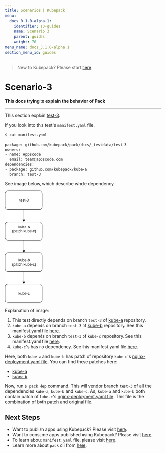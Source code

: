 ```yaml
---
title: Scenarios | Kubepack
menu:
  docs_0.1.0-alpha.1:
    identifier: s3-guides
    name: Scenario 3
    parent: guides
    weight: 70
menu_name: docs_0.1.0-alpha.1
section_menu_id: guides
---
```


> New to Kubepack? Please start [here](/docs/concepts/README.md).

# Scenario-3

**This docs trying to explain the behavior of Pack**
***

This section explain [test-3](https://github.com/kubepack/pack/tree/master/docs/_testdata/test-3).

If you look into this test's `manifest.yaml` file.

```console
$ cat manifest.yaml

package: github.com/kubepack/pack/docs/_testdata/test-3
owners:
- name: Appscode
  email: team@appscode.com
dependencies:
- package: github.com/kubepack/kube-a
  branch: test-3

```

See image below, which describe whole dependency.

![alt text](/docs/_testdata/test-3/test-3.jpg)


Explanation of image:

1. This test directly depends on branch `test-3` of [kube-a](https://github.com/kubepack/kube-a/tree/test-3) repository.
2. `kube-a` depends on branch `test-3` of [kube-b](https://github.com/kubepack/kube-b/tree/test-3) repository.
See this manifest.yaml file [here](https://github.com/kubepack/kube-a/blob/test-3/manifest.yaml).
3. `kube-b` depends on branch `test-3` of `kube-c` repository.
See this manifest.yaml file [here](https://github.com/kubepack/kube-b/blob/test-3/manifest.yaml).
4. `kube-c`'s has no dependency.
See this manifest.yaml file [here](https://github.com/kubepack/kube-c/blob/test-3/manifest.yaml).

Here, both `kube-a` and `kube-b` has patch of repository `kube-c`'s [nginx-deployment.yaml file](https://github.com/kubepack/kube-c/blob/test-3/nginx-deployment.yaml). You can find these patches here:

- [kube-a](https://github.com/kubepack/kube-a/blob/test-3/patch/github.com/kubepack/kube-c/nginx-deployment.yaml)
- [kube-b](https://github.com/kubepack/kube-b/blob/test-3/patch/github.com/kubepack/kube-c/nginx-deployment.yaml)

Now, run `$ pack dep` command. This will vendor branch `test-3` of all the dependencies `kube-a`, `kube-b` and `kube-c`.
As, `kube-a` and `kube-b` both contain patch of `kube-c`'s [nginx-deployment.yaml file](https://github.com/kubepack/kube-c/blob/test-3/nginx-deployment.yaml).
This file is the combination of both patch and original file.

## Next Steps

- Want to publish apps using Kubepack? Please visit [here](/docs/concepts/how/publisher.md).
- Want to consume apps published using Kubepack? Please visit [here](/docs/concepts/how/user.md).
- To learn about `manifest.yaml` file, please visit [here](/docs/concepts/how/manifest.md).
- Learn more about `pack` cli from [here](/docs/concepts/how/cli.md).
